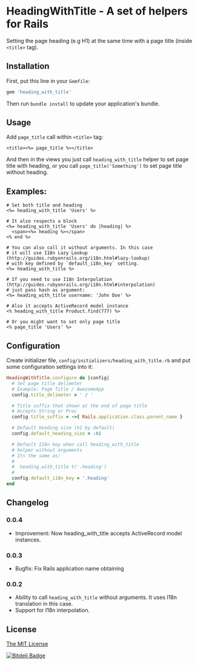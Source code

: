 # HeadingWithTitle - A set of helpers for Rails

Setting the page heading (e.g H1) at the same time with a page title (inside `<title>` tag).

## Installation

First, put this line in your `Gemfile`:

```ruby
gem 'heading_with_title'
```

Then run `bundle install` to update your application's bundle.

## Usage

Add `page_title` call within `<title>` tag:

```erb
<title><%= page_title %></title>
```

And then in the views you just call `heading_with_title` helper to set page title with
heading, or you call `page_title('Something')` to set page title without heading.

## Examples:
```erb
# Set both title and heading
<%= heading_with_title 'Users' %>

# It also respects a block
<%= heading_with_title 'Users' do |heading| %>
  <span><%= heading %></span>
<% end %>

# You can also call it without arguments. In this case
# it will use I18n Lazy Lookup (http://guides.rubyonrails.org/i18n.html#lazy-lookup)
# with key defined by `default_i18n_key` setting.
<%= heading_with_title %>

# If you need to use I18n Interpolation (http://guides.rubyonrails.org/i18n.html#interpolation)
# just pass hash as argument:
<%= heading_with_title username: 'John Doe' %>

# Also it accepts ActiveRecord model instance
<% heading_with_title Product.find(777) %>

# Or you might want to set only page title
<% page_title 'Users' %>

```
## Configuration

Create initializer file, `config/initializers/heading_with_title.rb` and put some
configuration settings into it:
```ruby
HeadingWithTitle.configure do |config|
  # Set page title delimeter
  # Example: Page Title / AwesomeApp
  config.title_delimeter = ' / '

  # Title suffix that shown at the end of page title
  # Accepts String or Proc
  config.title_suffix = ->{ Rails.application.class.parent_name }

  # Default heading size (h1 by default)
  config.default_heading_size = :h1

  # Default I18n key when call heading_with_title
  # helper without arguments
  # Its the same as:
  #
  #  heading_with_title t('.heading')
  #
  config.default_i18n_key = '.heading'
end
```

## Changelog

### 0.0.4
* Improvement: Now heading_with_title accepts ActiveRecord model instances.

### 0.0.3
* Bugfix: Fix Rails application name obtaining

### 0.0.2
* Ability to call `heading_with_title` without arguments. It uses I18n translation in this case.
* Support for I18n interpolation.

## License

[The MIT License](https://github.com/tanraya/heading_with_title/blob/master/MIT-LICENSE)


[![Bitdeli Badge](https://d2weczhvl823v0.cloudfront.net/rocsci/heading_with_title/trend.png)](https://bitdeli.com/free "Bitdeli Badge")

